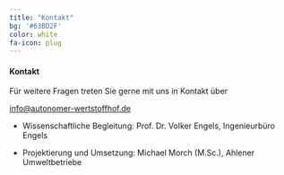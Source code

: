 ```yaml
---
title: "Kontakt"
bg: '#63BD2F'
color: white
fa-icon: plug
---
```




#### Kontakt 

Für weitere Fragen treten Sie gerne mit uns in Kontakt über 

<a href="mailto:info@autonomer-wertstoffhof.de">info@autonomer-wertstoffhof.de</a>

- Wissenschaftliche Begleitung: Prof. Dr. Volker Engels, Ingenieurbüro Engels 

- Projektierung und Umsetzung: Michael Morch (M.Sc.), Ahlener Umweltbetriebe 
